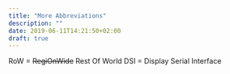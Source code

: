 ```yaml
---
title: "More Abbreviations"
description: ""
date: 2019-06-11T14:21:50+02:00
draft: true
---
```


RoW = <strike>RegiOnWide</strike> Rest Of World
DSI = Display Serial Interface
